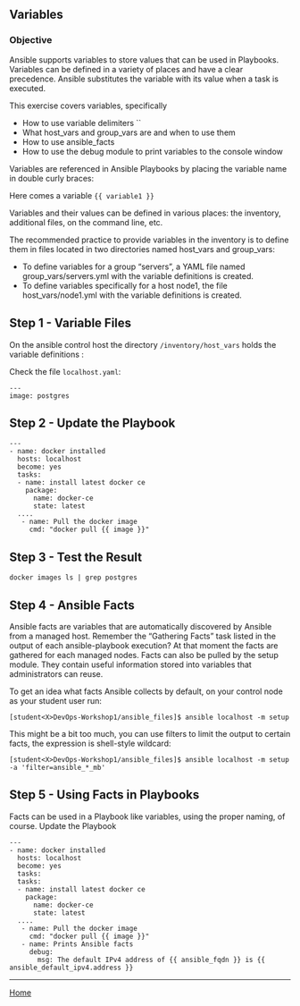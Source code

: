 ## Variables

### Objective

Ansible supports variables to store values that can be used in Playbooks. Variables can be defined in a variety of places and have a clear precedence. Ansible substitutes the variable with its value when a task is executed.

This exercise covers variables, specifically

- How to use variable delimiters ``
- What host_vars and group_vars are and when to use them
- How to use ansible_facts
- How to use the debug module to print variables to the console window

Variables are referenced in Ansible Playbooks by placing the variable name in double curly braces:

Here comes a variable `{{ variable1 }}`

Variables and their values can be defined in various places: the inventory, additional files, on the command line, etc.

The recommended practice to provide variables in the inventory is to define them in files located in two directories named host_vars and group_vars:

- To define variables for a group “servers”, a YAML file named group_vars/servers.yml with the variable definitions is created.
- To define variables specifically for a host node1, the file host_vars/node1.yml with the variable definitions is created.

## Step 1 - Variable Files

On the ansible control host the directory `/inventory/host_vars` holds the variable definitions :

Check the file `localhost.yaml`:

```
---
image: postgres
```

## Step 2 - Update the Playbook

```
---
- name: docker installed
  hosts: localhost
  become: yes
  tasks:
  - name: install latest docker ce
    package:
      name: docker-ce
      state: latest
  ....    
   - name: Pull the docker image
     cmd: "docker pull {{ image }}"
```

## Step 3 - Test the Result

`docker images ls | grep postgres`

## Step 4 - Ansible Facts

Ansible facts are variables that are automatically discovered by Ansible from a managed host. Remember the “Gathering Facts” task listed in the output of each ansible-playbook execution? At that moment the facts are gathered for each managed nodes. Facts can also be pulled by the setup module. They contain useful information stored into variables that administrators can reuse.

To get an idea what facts Ansible collects by default, on your control node as your student user run:

`[student<X>DevOps-Workshop1/ansible_files]$ ansible localhost -m setup`

This might be a bit too much, you can use filters to limit the output to certain facts, the expression is shell-style wildcard:

`[student<X>DevOps-Workshop1/ansible_files]$ ansible localhost -m setup -a 'filter=ansible_*_mb'`

## Step 5 - Using Facts in Playbooks

Facts can be used in a Playbook like variables, using the proper naming, of course. Update the Playbook

```
---
- name: docker installed
  hosts: localhost
  become: yes
  tasks:
  tasks:
  - name: install latest docker ce
    package:
      name: docker-ce
      state: latest
  ....       
   - name: Pull the docker image
     cmd: "docker pull {{ image }}"
   - name: Prints Ansible facts
     debug:
       msg: The default IPv4 address of {{ ansible_fqdn }} is {{ ansible_default_ipv4.address }}     
```

___

[Home](../README.md)